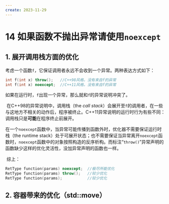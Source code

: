 ```yaml
---
create: 2023-11-29
---
```

# 14 如果函数不抛出异常请使用`noexcept`

## 1. 展开调用栈方面的优化

​	考虑一个函数`f`，它保证调用者永远不会收到一个异常。两种表达方式如下：

```cpp
int f(int x) throw();   //C++98风格，没有来自f的异常
int f(int x) noexcept;  //C++11风格，没有来自f的异常
```

​	如果在运行时，`f`出现一个异常，那么就和`f`的异常说明冲突了。

​	在C++98的异常说明中，调用栈（the *call stack*）会展开至`f`的调用者，在一些与这地方不相关的动作后，程序被终止。C++11异常说明的运行时行为有些不同：调用栈只是**可能**在程序终止前展开。

​	在一个`noexcept`函数中，当异常可能传播到函数外时，优化器不需要保证运行时栈（the runtime stack）处于可展开状态；也不需要保证当异常离开`noexcept`函数时，`noexcept`函数中的对象按照构造的反序析构。而标注“`throw()`”异常声明的函数缺少这样的优化灵活性，没加异常声明的函数也一样。

​	综上：

```C++
RetType function(params) noexcept;  //极尽所能优化
RetType function(params) throw();   //较少优化
RetType function(params);           //较少优化
```

## 2. 容器带来的优化（std::move）

​	
